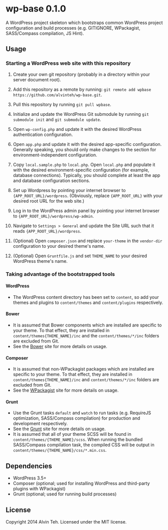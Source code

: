 wp-base 0.1.0
=========

A WordPress project skeleton which bootstraps common WordPress project configuration and build processes (e.g. GITIGNORE, WPackagist, SASS/Compass compilation, JS Hint).

Usage
-------

### Starting a WordPress web site with this repository

1. Create your own git repository (probably in a directory within your server document root).

2. Add this repository as a remote by running: `git remote add wpbase https://github.com/alvinteh/wp-base.git`.

3. Pull this repository by running `git pull wpbase`.

4. Initialize and update the WordPress Git submodule by running `git submodule init` and `git submodule update`.

5. Open `wp-config.php` and update it with the desired WordPress authentication configuration.

6. Open `app.php` and update it with the desired app-specific configuration. Generally speaking, you should only make changes to the section for environment-independent configuration.

7. Copy `local.sample.php` to `local.php`. Open `local.php` and populate it with the desired environment-specific configuration
(for example, database connections). Typically, you should complete at least the app and database configuration sections.

8. Set up Wordpress by pointing your internet browser to `{APP_ROOT_URL}/wordpress`. (Obviously, replace `{APP_ROOT_URL}` with your desired root URL for the web site.)

9. Log in to the WordPress admin panel by pointing your internet browser to `{APP_ROOT_URL}/wordpress/wp-admin`.

10. Navigate to `Settings > General` and update the Site URL such that it reads `{APP_ROOT_URL}/wordpress`.

11. (Optional) Open `composer.json` and replace `your-theme` in the `vendor-dir` configuration to your desired theme's name.

12. (Optional) Open `Gruntfile.js` and set `THEME_NAME` to your desired WordPress theme's name.

### Taking advantage of the bootstrapped tools

#### WordPress
* The WordPress content directory has been set to `content`, so add your themes and plugins to `content/themes` and `content/plugins` respectively.

#### Bower
* It is assumed that Bower components which are installed are specific to your theme. To that effect, they are installed in `content/themes{THEME_NAME}/inc` and the `content/themes/*/inc` folders are excluded from Git.
* See the [Bower](http://sindresorhus.com/bower-components/) site for more details on usage.

#### Composer
* It is assumed that non-WPackagist packages which are installed are specific to your theme. To that effect, they are installed in `content/themes{THEME_NAME}/inc` and `content/themes/*/inc` folders are excluded from Git.
* See the [WPackagist](http://wpackagist.org) site for more details on usage.

#### Grunt
* Use the Grunt tasks `default` and `watch` to run tasks (e.g. RequireJS optimization, SASS/Compass compilation) for production and development respectively.
* See the [Grunt](http://www.gruntjs.com) site for more details on usage.
* It is assumed that all of your theme SCSS will be found in `content/themes/{THEME_NAME}/scss`. When running the bundled SASS/Compass compilation task, the compiled CSS will be output in `content/themes/{THEME_NAME}/css/*.min.css`.

Dependencies
-------

* WordPress 3.5+
* Composer (optional; used for installing WordPress and third-party plugins with WPackagist)
* Grunt (optional; used for running build processes)

License
-------
Copyright 2014 Alvin Teh. Licensed under the MIT license.